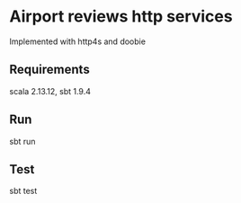 # Airport reviews http services
Implemented with http4s and doobie

## Requirements
scala 2.13.12, sbt 1.9.4

## Run
sbt run

## Test
sbt test
